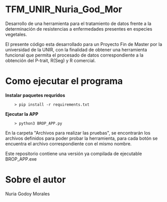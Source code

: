 # TFM_UNIR_Nuria_God_Mor

Desarrollo de una herramienta para el tratamiento de datos frente a la determinación de resistencias a enfermedades presentes en especies vegetales.

El presente código esta desarrollado para un Proyecto Fin de Master por la universidad de la UNIR, con la finalidad de obtener una herramienta funcional 
que permita el procesado de datos correspondiente a la obtención del P-trait, R(Seg) y R comercial. 

# Como ejecutar el programa
**Instalar paquetes requridos**

        > pip install -r requirements.txt

**Ejecutar la APP** 

        > python3 BROP_APP.py 

En la carpeta "Archivos para realizar las pruebas", se encontrarán los archivos definidos para poder probar la herramienta, para cada botón
se encuentra el archivo correspondiente con el mismo nombre.

Este repositorio contiene una versión ya compilada de ejecutable BROP_APP.exe


# Sobre el autor

Nuria Godoy Morales
